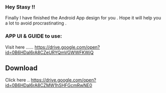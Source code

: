 ### Hey Stasy !!
Finally I have finished the Android App design for you . Hope it will help you a lot to avoid procrastinating .  

### APP UI & GUIDE to use:

Visit here ......
  <https://drive.google.com/open?id=0B6HDaI6rA8CZeURYQmVGWWFKWjQ>

## Download
Click here ..
  <https://drive.google.com/open?id=0B6HDaI6rA8CZMW1hSHFGcmRwNE0>

 
